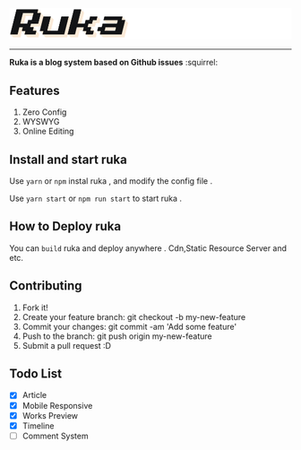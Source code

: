 ![ruka](./assets/ruka.png)

---

**Ruka is a blog system based on Github issues** :squirrel:

## Features

1. Zero Config
2. WYSWYG
3. Online Editing

## Install and start ruka

Use `yarn` or `npm` instal ruka , and modify the config file .

Use `yarn start` or `npm run start` to start ruka .

## How to Deploy ruka

You can `build` ruka and deploy anywhere . Cdn,Static Resource Server and etc.

## Contributing

1. Fork it!
2. Create your feature branch: git checkout -b my-new-feature
3. Commit your changes: git commit -am 'Add some feature'
4. Push to the branch: git push origin my-new-feature
5. Submit a pull request :D

## Todo List

- [X] Article
- [X] Mobile Responsive
- [X] Works Preview
- [X] Timeline
- [ ] Comment System
